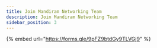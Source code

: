```yaml
---
title: Join Mandiram Networking Team
description: Join Mandiram Networking Team
sidebar_position: 3
---
```


<!-- @format -->

<!-- # Join Mandiram Networking Team -->

{% embed url="https://forms.gle/9pFZ9btdGy9TLVGj9" %}
